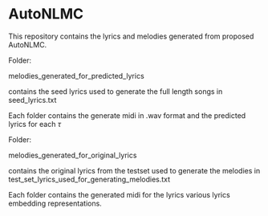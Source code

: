 # AutoNLMC

This repository contains the lyrics and melodies generated from proposed AutoNLMC.

Folder:

melodies_generated_for_predicted_lyrics

contains the seed lyrics used to generate the full length songs in seed_lyrics.txt

Each folder contains the generate midi in .wav format and the predicted lyrics for each $\tau$

Folder:

melodies_generated_for_original_lyrics

contains the original lyrics from the testset used to generate the melodies in test_set_lyrics_used_for_generating_melodies.txt

Each folder contains the generated midi for the lyrics various lyrics embedding representations.

